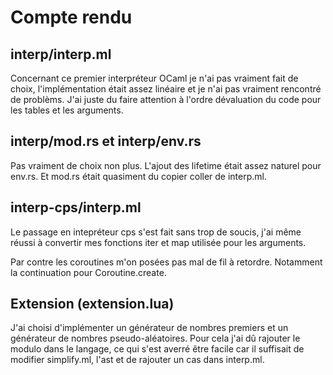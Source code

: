 # Compte rendu
## interp/interp.ml
Concernant ce premier interpréteur OCaml je n'ai pas vraiment fait de choix, l'implémentation était assez linéaire et je n'ai pas vraiment rencontré de problèms. J'ai juste du faire attention à l'ordre dévaluation du code pour les tables et les arguments.

## interp/mod.rs et interp/env.rs
Pas vraiment de choix non plus. L'ajout des lifetime était assez naturel pour env.rs. Et mod.rs était quasiment du copier coller de interp.ml.

## interp-cps/interp.ml
Le passage en intepréteur cps s'est fait sans trop de soucis, j'ai même réussi à convertir mes fonctions iter et map utilisée pour les arguments. 

Par contre les coroutines m'on posées pas mal de fil à retordre. Notamment la continuation pour Coroutine.create.

## Extension (extension.lua)
J'ai choisi d'implémenter un générateur de nombres premiers et un générateur de nombres pseudo-aléatoires. Pour cela j'ai dû rajouter le modulo dans le langage, ce qui s'est averré être facile car il suffisait de modifier simplify.ml, l'ast et de rajouter un cas dans interp.ml.